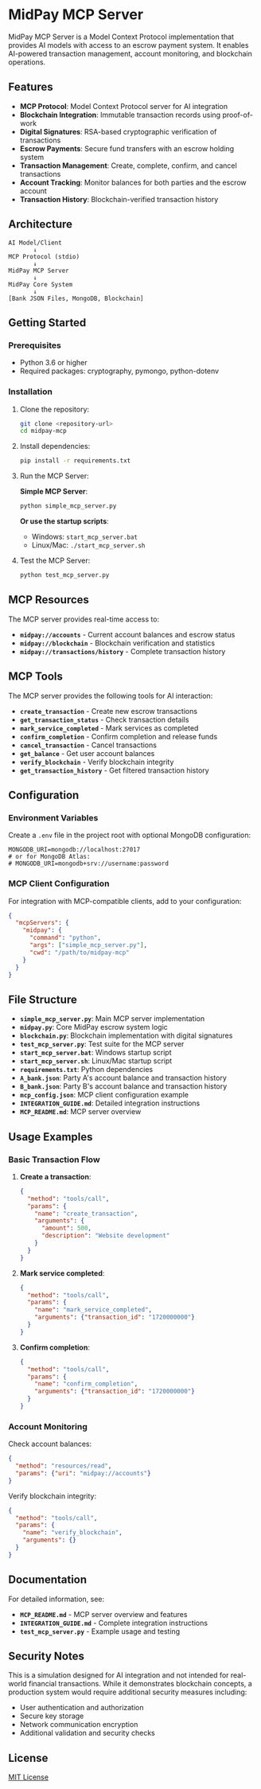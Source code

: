 # MidPay MCP Server

MidPay MCP Server is a Model Context Protocol implementation that provides AI models with access to an escrow payment system. It enables AI-powered transaction management, account monitoring, and blockchain operations.

## Features

- **MCP Protocol**: Model Context Protocol server for AI integration
- **Blockchain Integration**: Immutable transaction records using proof-of-work
- **Digital Signatures**: RSA-based cryptographic verification of transactions
- **Escrow Payments**: Secure fund transfers with an escrow holding system
- **Transaction Management**: Create, complete, confirm, and cancel transactions
- **Account Tracking**: Monitor balances for both parties and the escrow account
- **Transaction History**: Blockchain-verified transaction history

## Architecture

```
AI Model/Client
       ↓
MCP Protocol (stdio)
       ↓
MidPay MCP Server
       ↓
MidPay Core System
       ↓
[Bank JSON Files, MongoDB, Blockchain]
```

## Getting Started

### Prerequisites

- Python 3.6 or higher
- Required packages: cryptography, pymongo, python-dotenv

### Installation

1. Clone the repository:
   ```bash
   git clone <repository-url>
   cd midpay-mcp
   ```

2. Install dependencies:
   ```bash
   pip install -r requirements.txt
   ```

3. Run the MCP Server:

   **Simple MCP Server**:
   ```bash
   python simple_mcp_server.py
   ```
   
   **Or use the startup scripts**:
   - Windows: `start_mcp_server.bat`
   - Linux/Mac: `./start_mcp_server.sh`

4. Test the MCP Server:
   ```bash
   python test_mcp_server.py
   ```

## MCP Resources

The MCP server provides real-time access to:

- **`midpay://accounts`** - Current account balances and escrow status
- **`midpay://blockchain`** - Blockchain verification and statistics  
- **`midpay://transactions/history`** - Complete transaction history

## MCP Tools

The MCP server provides the following tools for AI interaction:

- **`create_transaction`** - Create new escrow transactions
- **`get_transaction_status`** - Check transaction details
- **`mark_service_completed`** - Mark services as completed
- **`confirm_completion`** - Confirm completion and release funds
- **`cancel_transaction`** - Cancel transactions
- **`get_balance`** - Get user account balances
- **`verify_blockchain`** - Verify blockchain integrity
- **`get_transaction_history`** - Get filtered transaction history

## Configuration

### Environment Variables

Create a `.env` file in the project root with optional MongoDB configuration:

```env
MONGODB_URI=mongodb://localhost:27017
# or for MongoDB Atlas:
# MONGODB_URI=mongodb+srv://username:password
```

### MCP Client Configuration

For integration with MCP-compatible clients, add to your configuration:

```json
{
  "mcpServers": {
    "midpay": {
      "command": "python",
      "args": ["simple_mcp_server.py"],
      "cwd": "/path/to/midpay-mcp"
    }
  }
}
```

## File Structure

- **`simple_mcp_server.py`**: Main MCP server implementation
- **`midpay.py`**: Core MidPay escrow system logic
- **`blockchain.py`**: Blockchain implementation with digital signatures
- **`test_mcp_server.py`**: Test suite for the MCP server
- **`start_mcp_server.bat`**: Windows startup script
- **`start_mcp_server.sh`**: Linux/Mac startup script
- **`requirements.txt`**: Python dependencies
- **`A_bank.json`**: Party A's account balance and transaction history
- **`B_bank.json`**: Party B's account balance and transaction history
- **`mcp_config.json`**: MCP client configuration example
- **`INTEGRATION_GUIDE.md`**: Detailed integration instructions
- **`MCP_README.md`**: MCP server overview

## Usage Examples

### Basic Transaction Flow

1. **Create a transaction**:
   ```json
   {
     "method": "tools/call",
     "params": {
       "name": "create_transaction",
       "arguments": {
         "amount": 500,
         "description": "Website development"
       }
     }
   }
   ```

2. **Mark service completed**:
   ```json
   {
     "method": "tools/call",
     "params": {
       "name": "mark_service_completed",
       "arguments": {"transaction_id": "1720000000"}
     }
   }
   ```

3. **Confirm completion**:
   ```json
   {
     "method": "tools/call",
     "params": {
       "name": "confirm_completion",
       "arguments": {"transaction_id": "1720000000"}
     }
   }
   ```

### Account Monitoring

Check account balances:
```json
{
  "method": "resources/read",
  "params": {"uri": "midpay://accounts"}
}
```

Verify blockchain integrity:
```json
{
  "method": "tools/call",
  "params": {
    "name": "verify_blockchain",
    "arguments": {}
  }
}
```

## Documentation

For detailed information, see:
- **`MCP_README.md`** - MCP server overview and features
- **`INTEGRATION_GUIDE.md`** - Complete integration instructions
- **`test_mcp_server.py`** - Example usage and testing

## Security Notes

This is a simulation designed for AI integration and not intended for real-world financial transactions. While it demonstrates blockchain concepts, a production system would require additional security measures including:

- User authentication and authorization
- Secure key storage
- Network communication encryption
- Additional validation and security checks

## License

[MIT License](LICENSE)
